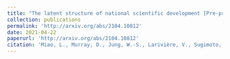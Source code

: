 ```yaml
---
title: "The latent structure of national scientific development [Pre-print]"
collection: publications
permalink: 'http://arxiv.org/abs/2104.10812'
date: 2021-04-22
paperurl: 'http://arxiv.org/abs/2104.10812'
citation: 'Miao, L., Murray, D., Jung, W.-S., Larivière, V., Sugimoto, C. R., & Ahn, Y.-Y. (2021). ArXiv:2104.10812 [Cs].'
---
```

